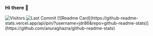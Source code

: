### Hi there 👋
<img alt="Visitors" src="https://komarev.com/ghpvc/?username=mohit01-beep&style=flat&labelColor=black&logo=github&label=PROFILE+VIEWS&color=29bf12"/>
<img alt="Last Commit" src="https://img.shields.io/github/last-commit/mohit01-beep/mohit01-beep?logo=markdown&label=LAST+UPDATE&color=29bf12&style=flat">
[![Readme Card](https://github-readme-stats.vercel.app/api/pin/?username=jdr86&repo=github-readme-stats)](https://github.com/anuraghazra/github-readme-stats)
